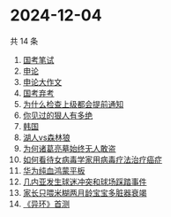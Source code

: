 # 2024-12-04

共 14 条

<!-- BEGIN -->
<!-- 最后更新时间 Wed Dec 04 2024 15:10:24 GMT+0800 (China Standard Time) -->

1. [国考笔试](https://www.zhihu.com/search?q=%E5%9B%BD%E8%80%83%E7%AC%94%E8%AF%95)
1. [申论](https://www.zhihu.com/search?q=%E7%94%B3%E8%AE%BA)
1. [申论大作文](https://www.zhihu.com/search?q=%E7%94%B3%E8%AE%BA%E5%A4%A7%E4%BD%9C%E6%96%87)
1. [国考弃考](https://www.zhihu.com/search?q=%E5%9B%BD%E8%80%83%E5%BC%83%E8%80%83)
1. [为什么检查上级都会提前通知](https://www.zhihu.com/search?q=%E4%B8%BA%E4%BB%80%E4%B9%88%E6%A3%80%E6%9F%A5%E4%B8%8A%E7%BA%A7%E9%83%BD%E4%BC%9A%E6%8F%90%E5%89%8D%E9%80%9A%E7%9F%A5)
1. [你见过的狠人有多绝](https://www.zhihu.com/search?q=%E4%BD%A0%E8%A7%81%E8%BF%87%E7%9A%84%E7%8B%A0%E4%BA%BA%E6%9C%89%E5%A4%9A%E7%BB%9D)
1. [韩国](https://www.zhihu.com/search?q=%E9%9F%A9%E5%9B%BD)
1. [湖人vs森林狼](https://www.zhihu.com/search?q=%E6%B9%96%E4%BA%BAvs%E6%A3%AE%E6%9E%97%E7%8B%BC)
1. [为何诸葛亮墓始终无人敢盗](https://www.zhihu.com/search?q=%E4%B8%BA%E4%BD%95%E8%AF%B8%E8%91%9B%E4%BA%AE%E5%A2%93%E5%A7%8B%E7%BB%88%E6%97%A0%E4%BA%BA%E6%95%A2%E7%9B%97)
1. [如何看待女病毒学家用病毒疗法治疗癌症](https://www.zhihu.com/search?q=%E5%A6%82%E4%BD%95%E7%9C%8B%E5%BE%85%E5%A5%B3%E7%97%85%E6%AF%92%E5%AD%A6%E5%AE%B6%E7%94%A8%E7%97%85%E6%AF%92%E7%96%97%E6%B3%95%E6%B2%BB%E7%96%97%E7%99%8C%E7%97%87)
1. [华为纯血鸿蒙平板](https://www.zhihu.com/search?q=%E5%8D%8E%E4%B8%BA%E7%BA%AF%E8%A1%80%E9%B8%BF%E8%92%99%E5%B9%B3%E6%9D%BF)
1. [几内亚发生球迷冲突和球场踩踏事件](https://www.zhihu.com/search?q=%E5%87%A0%E5%86%85%E4%BA%9A%E5%8F%91%E7%94%9F%E7%90%83%E8%BF%B7%E5%86%B2%E7%AA%81%E5%92%8C%E7%90%83%E5%9C%BA%E8%B8%A9%E8%B8%8F%E4%BA%8B%E4%BB%B6)
1. [家长只喂米糊两月龄宝宝多脏器衰竭](https://www.zhihu.com/search?q=%E5%AE%B6%E9%95%BF%E5%8F%AA%E5%96%82%E7%B1%B3%E7%B3%8A%E4%B8%A4%E6%9C%88%E9%BE%84%E5%AE%9D%E5%AE%9D%E5%A4%9A%E8%84%8F%E5%99%A8%E8%A1%B0%E7%AB%AD)
1. [《异环》首测](https://www.zhihu.com/search?q=%E3%80%8A%E5%BC%82%E7%8E%AF%E3%80%8B%E9%A6%96%E6%B5%8B)

<!-- END -->
